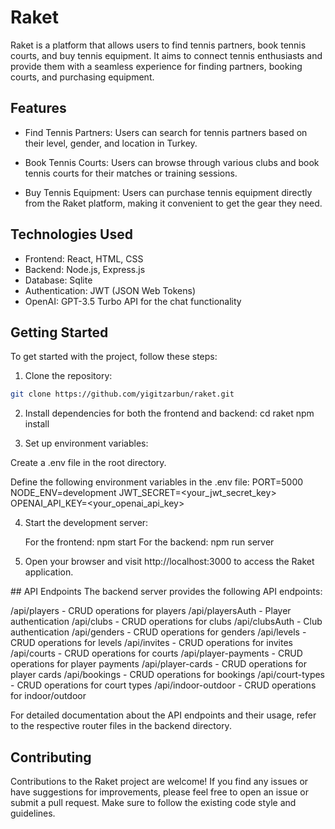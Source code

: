 # Raket

Raket is a platform that allows users to find tennis partners, book tennis courts, and buy tennis equipment. It aims to connect tennis enthusiasts and provide them with a seamless experience for finding partners, booking courts, and purchasing equipment.

## Features

- Find Tennis Partners: Users can search for tennis partners based on their level, gender, and location in Turkey.

- Book Tennis Courts: Users can browse through various clubs and book tennis courts for their matches or training sessions.

- Buy Tennis Equipment: Users can purchase tennis equipment directly from the Raket platform, making it convenient to get the gear they need.

## Technologies Used

- Frontend: React, HTML, CSS
- Backend: Node.js, Express.js
- Database: Sqlite
- Authentication: JWT (JSON Web Tokens)
- OpenAI: GPT-3.5 Turbo API for the chat functionality

## Getting Started

To get started with the project, follow these steps:

1. Clone the repository:

```bash
git clone https://github.com/yigitzarbun/raket.git
```

2. Install dependencies for both the frontend and backend:
   cd raket
   npm install

3. Set up environment variables:

Create a .env file in the root directory.

Define the following environment variables in the .env file:
PORT=5000
NODE_ENV=development
JWT_SECRET=<your_jwt_secret_key>
OPENAI_API_KEY=<your_openai_api_key>

4. Start the development server:

   For the frontend:
   npm start
   For the backend:
   npm run server

5. Open your browser and visit http://localhost:3000 to access the Raket application.

## API Endpoints
The backend server provides the following API endpoints:

/api/players - CRUD operations for players
/api/playersAuth - Player authentication
/api/clubs - CRUD operations for clubs
/api/clubsAuth - Club authentication
/api/genders - CRUD operations for genders
/api/levels - CRUD operations for levels
/api/invites - CRUD operations for invites
/api/courts - CRUD operations for courts
/api/player-payments - CRUD operations for player payments
/api/player-cards - CRUD operations for player cards
/api/bookings - CRUD operations for bookings
/api/court-types - CRUD operations for court types
/api/indoor-outdoor - CRUD operations for indoor/outdoor

For detailed documentation about the API endpoints and their usage, refer to the respective router files in the backend directory.

## Contributing

Contributions to the Raket project are welcome! If you find any issues or have suggestions for improvements, please feel free to open an issue or submit a pull request. Make sure to follow the existing code style and guidelines.
